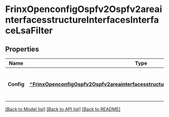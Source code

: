 # FrinxOpenconfigOspfv2Ospfv2areainterfacesstructureInterfacesInterfaceLsaFilter

## Properties
Name | Type | Description | Notes
------------ | ------------- | ------------- | -------------
**Config** | [***FrinxOpenconfigOspfv2Ospfv2areainterfacesstructureInterfacesInterfaceLsafilterConfig**](frinx.openconfig.ospfv2.ospfv2areainterfacesstructure.interfaces.interface.lsafilter.Config.md) | Optional[Configuration parameters relating to filtering LSAs on the specified interface.] REF:Optional.empty | [optional] [default to null]

[[Back to Model list]](../README.md#documentation-for-models) [[Back to API list]](../README.md#documentation-for-api-endpoints) [[Back to README]](../README.md)


